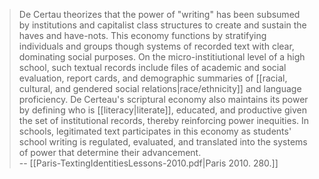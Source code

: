 >De Certau theorizes that the power of "writing" has been subsumed by institutions and capitalist class structures to create and sustain the haves and have-nots. This economy functions by stratifying individuals and groups though systems of recorded text with clear, dominating social purposes. On the micro-institiutional level of a high school, such textual records include files of academic and social evaluation, report cards, and demographic summaries of [[racial, cultural, and gendered social relations|race/ethnicity]] and language proficiency. De Certeau's scriptural economy also maintains its power by defining who is [[literacy|literate]], educated, and productive given the set of institutional records, thereby reinforcing power inequities. In schools, legitimated text participates in this economy as students' school writing is regulated, evaluated, and translated into the systems of power that determine their advancement.  
>-- [[Paris-TextingIdentitiesLessons-2010.pdf|Paris 2010. 280.]]
